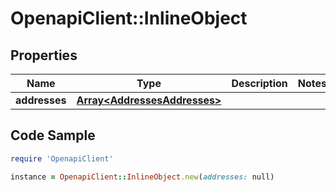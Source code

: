 # OpenapiClient::InlineObject

## Properties
Name | Type | Description | Notes
------------ | ------------- | ------------- | -------------
**addresses** | [**Array&lt;AddressesAddresses&gt;**](AddressesAddresses.md) |  | 

## Code Sample

```ruby
require 'OpenapiClient'

instance = OpenapiClient::InlineObject.new(addresses: null)
```


